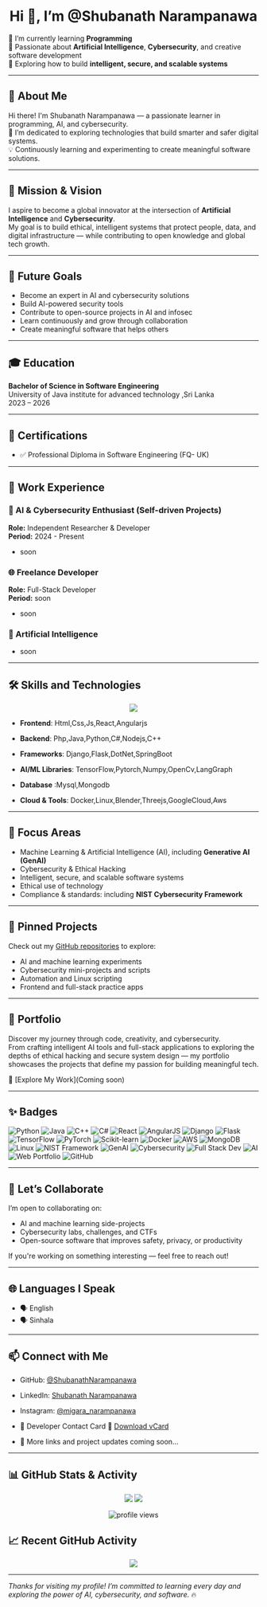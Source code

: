 <h1 align="center">Hi 👋, I’m @Shubanath Narampanawa</h1>

🌱 I’m currently learning **Programming**  
🧠 Passionate about **Artificial Intelligence**, **Cybersecurity**, and creative software development  
🔐 Exploring how to build **intelligent, secure, and scalable systems**

---

## 🧾 About Me

Hi there! I'm Shubanath Narampanawa — a passionate learner in programming, AI, and cybersecurity.  
🚀 I’m dedicated to exploring technologies that build smarter and safer digital systems.  
💡 Continuously learning and experimenting to create meaningful software solutions.

---

## 🎯 Mission & Vision

I aspire to become a global innovator at the intersection of **Artificial Intelligence** and **Cybersecurity**.  
My goal is to build ethical, intelligent systems that protect people, data, and digital infrastructure — while contributing to open knowledge and global tech growth.

---

## 🚀 Future Goals

- Become an expert in AI and cybersecurity solutions  
- Build AI-powered security tools  
- Contribute to open-source projects in AI and infosec  
- Learn continuously and grow through collaboration  
- Create meaningful software that helps others  

---


## 🎓 Education

**Bachelor of Science in Software Engineering**  
University of Java institute for advanced technology ,Sri Lanka  
2023 – 2026

---

## 🏅 Certifications

- ✅ Professional Diploma in Software Engineering (FQ- UK)

---

## 💼 Work Experience

### 🧠 AI & Cybersecurity Enthusiast (Self-driven Projects)
**Role:** Independent Researcher & Developer  
**Period:** 2024 - Present  
- soon


### 🌐 Freelance Developer 
**Role:** Full-Stack Developer  
**Period:** soon
- soon

### 🧠 Artificial Intelligence 
- soon

---

## 🛠️ Skills and Technologies

<p align="center">
  <img src="https://skillicons.dev/icons?i=python,java,cpp,cs,js,php,html,css,react,angular,nextjs,nodejs,django,flask,spring,dotnet,linux,tailwind,tensorflow,pytorch,sklearn,opencv,mysql,mongodb,aws,gcp,docker,blender,threejs&perline=10" />
</p>

- **Frontend**:
  Html,Css,Js,React,Angularjs
  
- **Backend**:
  Php,Java,Python,C#,Nodejs,C++
  
- **Frameworks**:
  Django,Flask,DotNet,SpringBoot
  
- **AI/ML Libraries**:
TensorFlow,Pytorch,Numpy,OpenCv,LangGraph
  
- **Database** :Mysql,Mongodb
  
- **Cloud & Tools**:
Docker,Linux,Blender,Threejs,GoogleCloud,Aws

---

## 🤖 Focus Areas

- Machine Learning & Artificial Intelligence (AI), including **Generative AI (GenAI)**  
- Cybersecurity & Ethical Hacking  
- Intelligent, secure, and scalable software systems  
- Ethical use of technology  
- Compliance & standards: including **NIST Cybersecurity Framework**

---

## 📌 Pinned Projects

Check out my [GitHub repositories](https://github.com/ShubanathNarampanawa?tab=repositories) to explore:

- AI and machine learning experiments  
- Cybersecurity mini-projects and scripts  
- Automation and Linux scripting  
- Frontend and full-stack practice apps  

---

## 💼 Portfolio

Discover my journey through code, creativity, and cybersecurity.  
From crafting intelligent AI tools and full-stack applications to exploring the depths of ethical hacking and secure system design — my portfolio showcases the projects that define my passion for building meaningful tech.

🔗 [Explore My Work](Coming soon)

---

## ✨ Badges

![Python](https://img.shields.io/badge/-Python-3776AB?style=flat&logo=python&logoColor=white)
![Java](https://img.shields.io/badge/-Java-red?style=flat&logo=java&logoColor=white)
![C++](https://img.shields.io/badge/-C++-00599C?style=flat&logo=c%2B%2B&logoColor=white)
![C#](https://img.shields.io/badge/-C%23-239120?style=flat&logo=c-sharp&logoColor=white)
![React](https://img.shields.io/badge/-React-61DAFB?style=flat&logo=react&logoColor=black)
![AngularJS](https://img.shields.io/badge/-AngularJS-DD0031?style=flat&logo=angularjs&logoColor=white)
![Django](https://img.shields.io/badge/-Django-092E20?style=flat&logo=django&logoColor=white)
![Flask](https://img.shields.io/badge/-Flask-000000?style=flat&logo=flask&logoColor=white)
![TensorFlow](https://img.shields.io/badge/-TensorFlow-FF6F00?style=flat&logo=tensorflow&logoColor=white)
![PyTorch](https://img.shields.io/badge/-PyTorch-EE4C2C?style=flat&logo=pytorch&logoColor=white)
![Scikit-learn](https://img.shields.io/badge/-Scikit--Learn-F7931E?style=flat&logo=scikit-learn&logoColor=white)
![Docker](https://img.shields.io/badge/-Docker-2496ED?style=flat&logo=docker&logoColor=white)
![AWS](https://img.shields.io/badge/-AWS-FF9900?style=flat&logo=amazonaws&logoColor=white)
![MongoDB](https://img.shields.io/badge/-MongoDB-47A248?style=flat&logo=mongodb&logoColor=white)
![Linux](https://img.shields.io/badge/-Linux-FCC624?style=flat&logo=linux&logoColor=black)
![NIST Framework](https://img.shields.io/badge/-NIST%20Framework-002554?style=flat&logo=nist&logoColor=white)
![GenAI](https://img.shields.io/badge/GenAI-8A2BE2?style=for-the-badge&logo=openai&logoColor=white)
![Cybersecurity](https://img.shields.io/badge/Cybersecurity-FF4500?style=for-the-badge&logo=hackthebox&logoColor=white)
![Full Stack Dev](https://img.shields.io/badge/Full_Stack_Dev-0c4a6e?style=for-the-badge&logo=react&logoColor=white)
![AI](https://img.shields.io/badge/AI-00CED1?style=for-the-badge&logo=tensorflow&logoColor=white)
![Web Portfolio](https://img.shields.io/badge/Web_Portfolio-181717?style=for-the-badge&logo=google-chrome&logoColor=white)
![GitHub](https://img.shields.io/badge/GitHub-181717?style=for-the-badge&logo=github&logoColor=white)

---

## 🤝 Let’s Collaborate

I’m open to collaborating on:

- AI and machine learning side-projects  
- Cybersecurity labs, challenges, and CTFs  
- Open-source software that improves safety, privacy, or productivity  

If you're working on something interesting — feel free to reach out!

---

## 🌐 Languages I Speak

- 🗣️ English 
- 🗣️ Sinhala 

---

## 📫 Connect with Me

- GitHub: [@ShubanathNarampanawa](https://github.com/ShubanathNarampanawa)  
- LinkedIn: [Shubanath Narampanawa](https://www.linkedin.com/in/shubanath-narampanawa-67a991313?utm_source=share&utm_campaign=share_via&utm_content=profile&utm_medium=android_app)  
- Instagram: [@migara_narampanawa](https://www.instagram.com/migara_narampanawa?igsh=NnZ6MDZjbGcybjh6)


- 📡 Developer Contact Card
📎 [Download vCard](soon)

- 🚀 More links and project updates coming soon...

---

## 📊 GitHub Stats & Activity

<p align="center">
  <img src="https://github-readme-stats.vercel.app/api?username=ShubanathNarampanawa&show_icons=true&theme=radical" />
  <img src="https://github-readme-stats.vercel.app/api/top-langs/?username=ShubanathNarampanawa&layout=compact&theme=radical" />
</p>

<p align="center">
  <img src="https://komarev.com/ghpvc/?username=ShubanathNarampanawa&label=Profile%20Views&color=0e75b6&style=flat" alt="profile views" />
</p>


<!-- Modern Activity Graph -->
## 📈 Recent GitHub Activity

<p align="center">
  <img src="https://github-readme-activity-graph.vercel.app/graph?username=ShubanathNarampanawa&bg_color=0d1117&color=58a6ff&line=58a6ff&point=ffffff&area=true&hide_border=true" />
</p>


---

_Thanks for visiting my profile! I’m committed to learning every day and exploring the power of AI, cybersecurity, and software._ 🔥
